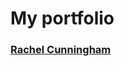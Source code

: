 # My portfolio
### [Rachel Cunningham](https://rachelc161.github.io/rachel_portfolio_jekyll/index.html)
